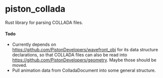 # piston_collada
Rust library for parsing COLLADA files.

#### Todo
* Currently depends on https://github.com/PistonDevelopers/wavefront_obj for its data structure declarations, so that
 COLLADA files can also be read into https://github.com/PistonDevelopers/geometry. Maybe those should be moved.
* Pull animation data from ColladaDocument into some general structure.
